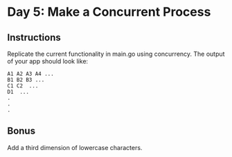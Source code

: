 # Day 5: Make a Concurrent Process

## Instructions

Replicate the current functionality in main.go using concurrency. The output of your app should look like:

```
A1 A2 A3 A4 ...
B1 B2 B3 ...
C1 C2  ...
D1  ... 
.
.
.
```

## Bonus

Add a third dimension of lowercase characters.
